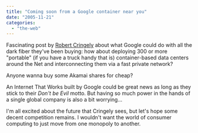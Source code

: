 ```yaml
---
title: "Coming soon from a Google container near you"
date: "2005-11-21"
categories: 
  - "the-web"
---
```


Fascinating post by [Robert Cringely](http://www.pbs.org/cringely/pulpit/pulpit20051117.html) about what Google could do with all the dark fiber they've been buying: how about deploying 300 or more "portable" (if you have a truck handy that is) container-based data centers around the Net and interconnecting them via a fast private network?

Anyone wanna buy some Akamai shares for cheap?

An Internet That Works built by Google could be great news as long as they stick to their _Don't be Evil_ motto. But having so much power in the hands of a single global company is also a bit worrying...

I'm all excited about the future that Cringely sees, but let's hope some decent competition remains. I wouldn't want the world of consumer computing to just move from one monopoly to another.
